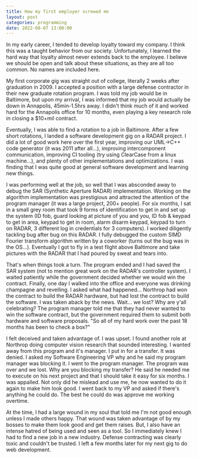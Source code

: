 ```yaml
---
title: How my first employer screwed me
layout: post
categories: programming
date: 2022-08-07 13:00:00
---
```


In my early career, I tended to develop loyalty toward my company. I think this was a taught behavior from our society. Unfortunately, I learned the hard way that loyalty almost never extends back to the employee. I believe we should be open and talk about these situations, as they are all too common. No names are included here.

My first corporate gig was straight out of college, literally 2 weeks after graduation in 2009. I accepted a position with a large defense contractor in their new graduate rotation program. I was told my job would be in Baltimore, but upon my arrival, I was informed that my job would actually be down in Annapolis, 45min-1.5hrs away. I didn't think much of it and worked hard for the Annapolis office for 10 months, even playing a key research role in closing a $10+mil contract.

Eventually, I was able to find a rotation to a job in Baltimore. After a few short rotations, I landed a software development gig on a RADAR project. I did a lot of good work here over the first year, improving our UML->C++ code generator (it was 2011 after all...), improving intercomponent communication, improving CI tooling (try using ClearCase from a linux machine...), and plenty of other implementations and optimizations. I was finding that I was quite good at general software development and learning new things.

I was performing well at the job, so well that I was absconded away to debug the SAR (Synthetic Aperture RADAR) implementation. Working on the algorithm implementation was prestigious and attracted the attention of the program manager (it was a large project, 200+ people). For six months, I sat in a small grey room that took 9 forms of identification to get in and set up the system (ID fob, guard looking at picture of you and you, ID fob & keypad to get in area, keypad to get in room, alarm disarm keypad, keypad to turn on RADAR, 3 different log in credentials for 3 computers). I worked diligently tackling bug after bug on this RADAR. I fully debugged the custom SIMD Fourier transform algorithm written by a coworker (turns out the bug was in the OS...). Eventually I got to fly in a test flight above Baltimore and take pictures with the RADAR that I had poured by sweat and tears into.

That's when things took a turn. The program ended and I had saved the SAR system (not to mention great work on the RADAR's controller system). I waited patiently while the government decided whether we would win the contract. Finally, one day I walked into the office and everyone was drinking champagne and revelling. I asked what had happened... Northrop had won the contract to build the RADAR hardware, but had lost the contract to build the software. I was taken aback by the news. Wait... we lost? Why are y'all celebrating? The program manager told me that they had never wanted to win the software contract, but the government required them to submit both hardware and software proposals. "So all of my hard work over the past 18 months has been to check a box?"

I felt deceived and taken advantage of. I was upset. I found another role at Northrop doing computer vision research that sounded interesting. I wanted away from this program and it's manager. I put in for a transfer. It was denied. I asked my Software Engineering VP why and he said my program manager was blocking it. I went to the program manager. The program was over and we lost. Why are you blocking my transfer? He said he needed me to execute on his next project and that I should take it easy for six months. I was appalled. Not only did he mislead and use me, he now wanted to do it again to make him look good. I went back to my VP and asked if there's anything he could do. The best he could do was approve me working overtime.

At the time, I had a large wound in my soul that told me I'm not good enough unless I made others happy. That wound was taken advantage of by my bosses to make them look good and get them raises. But, I also have an intense hatred of being used and seen as a tool. So I immediately knew I had to find a new job in a new industry. Defense contracting was clearly toxic and couldn't be trusted. I left a few months later for my next gig to do web development.
